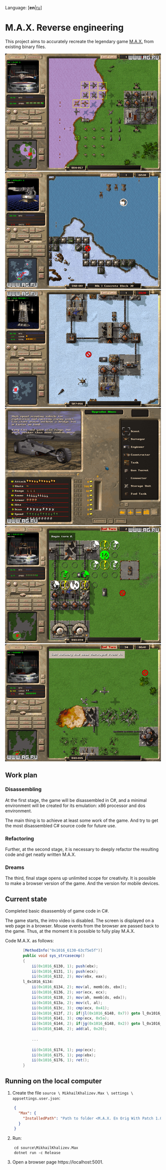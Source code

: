 Language: [**en**|[ru](README.ru.md)]

# M.A.X. Reverse engineering

This project aims to accurately recreate the legendary game [M.A.X.](https://www.mobygames.com/game/max-mechanized-assault-exploration)
from existing binary files.

![Screenshots 1](./doc/img/screenshot01.png)
![Screenshots 2](./doc/img/screenshot02.png)
![Screenshots 3](./doc/img/screenshot03.png)
![Screenshots 4](./doc/img/screenshot04.png)
![Screenshots 5](./doc/img/screenshot05.png)
![Screenshots 6](./doc/img/screenshot06.png)

## Work plan

### Disassembling

At the first stage, the game will be disassembled in C#,
and a minimal environment will be created for its emulation:
x86 processor and dos environment.

The main thing is to achieve at least some work of the game.
And try to get the most disassembled C# source code for future use.

### Refactoring

Further, at the second stage, it is necessary to deeply refactor the resulting code and get neatly written M.A.X.

### Dreams

The third, final stage opens up unlimited scope for creativity.
It is possible to make a browser version of the game. And the version for mobile devices.

## Current state

Completed basic disassembly of game code in C#.

The game starts, the intro video is disabled.
The screen is displayed on a web page in a browser.
Mouse events from the browser are passed back to the game.
Thus, at the moment it is possible to fully play M.A.X.

Code M.A.X. as follows:

```C#
        [MethodInfo("0x1016_6130-63cf5e5f")]
        public void sys_strcasecmp()
        {
            ii(0x1016_6130, 1); push(ebx);                              /* push ebx */
            ii(0x1016_6131, 1); push(ecx);                              /* push ecx */
            ii(0x1016_6132, 2); mov(ebx, eax);                          /* mov ebx, eax */
        l_0x1016_6134:
            ii(0x1016_6134, 2); mov(al, memb[ds, ebx]);                 /* mov al, [ebx] */
            ii(0x1016_6136, 2); xor(ecx, ecx);                          /* xor ecx, ecx */
            ii(0x1016_6138, 2); mov(ah, memb[ds, edx]);                 /* mov ah, [edx] */
            ii(0x1016_613a, 2); mov(cl, al);                            /* mov cl, al */
            ii(0x1016_613c, 3); cmp(ecx, 0x41);                         /* cmp ecx, 0x41 */
            ii(0x1016_613f, 2); if(jl(0x1016_6148, 0x7)) goto l_0x1016_6148; /* jl 0x10166148 */
            ii(0x1016_6141, 3); cmp(ecx, 0x5a);                         /* cmp ecx, 0x5a */
            ii(0x1016_6144, 2); if(jg(0x1016_6148, 0x2)) goto l_0x1016_6148; /* jg 0x10166148 */
            ii(0x1016_6146, 2); add(al, 0x20);                          /* add al, 0x20 */

            ...

            ii(0x1016_6174, 1); pop(ecx);                               /* pop ecx */
            ii(0x1016_6175, 1); pop(ebx);                               /* pop ebx */
            ii(0x1016_6176, 1); ret();                                  /* ret */
        }
```

## Running on the local computer

1. Create the file `source \ MikhailKhalizev.Max \ settings \ appsettings.user.json`:

```json
    {
      "Max": {
        "InstalledPath": "Path to folder <M.A.X. En Orig With Patch 1.04>"
      }
    }
```

2. Run:

```
    cd source\MikhailKhalizev.Max
    dotnet run -c Release
```

3. Open a browser page https://localhost:5001.
